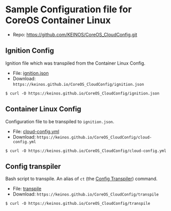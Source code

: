 # Sample Configuration file for CoreOS Container Linux

- Repo: https://github.com/KEINOS/CoreOS_CloudConfig.git

## Ignition Config

Ignition file which was transpiled from the Container Linux Config.

- File: [ignition.json](ignition.json)
- Download: `https://keinos.github.io/CoreOS_CloudConfig/ignition.json`

```shellsession
$ curl -O https://keinos.github.io/CoreOS_CloudConfig/ignition.json
```

## Container Linux Config

Configuration file to be transpiled to `ignition.json`.

- File: [cloud-config.yml](cloud-config.yml)
- Download: `https://keinos.github.io/CoreOS_CloudConfig/cloud-config.yml`

```shellsession
$ curl -O https://keinos.github.io/CoreOS_CloudConfig/cloud-config.yml
```

## Config transpiler

Bash script to transpile. An alias of `ct` (the [Config Transpiler](https://github.com/coreos/container-linux-config-transpiler/)) command.

- File: [transpile](transpile)
- Download: `https://keinos.github.io/CoreOS_CloudConfig/transpile`

```shellsession
$ curl -O https://keinos.github.io/CoreOS_CloudConfig/transpile
```


